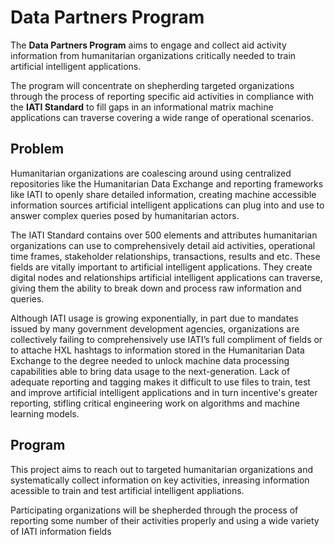 # Data Partners Program

The **Data Partners Program** aims to engage and collect aid activity information from humanitarian organizations critically needed to train artificial intelligent applications.

The program will concentrate on shepherding targeted organizations through the process of reporting specific aid activities in compliance with the **IATI Standard** to fill gaps in an informational matrix machine applications can traverse covering a wide range of operational scenarios.

## Problem

Humanitarian organizations are coalescing around using centralized repositories like the Humanitarian Data Exchange and reporting frameworks like IATI to openly share detailed information, creating machine accessible information sources artificial intelligent applications can plug into and use to answer complex queries posed by humanitarian actors.

The IATI Standard contains over 500 elements and attributes humanitarian organizations can use to comprehensively detail aid activities, operational time frames, stakeholder relationships, transactions, results and etc. These fields are vitally important to artificial intelligent applications. They create digital nodes and relationships artificial intelligent applications can traverse, giving them the ability to break down and process raw information and queries.

Although IATI usage is growing exponentially, in part due to mandates issued by many government development agencies, organizations are collectively failing to comprehensively use IATI’s full compliment of fields or to attache HXL hashtags to information stored in the Humanitarian Data Exchange to the degree needed to unlock machine data processing capabilities able to bring data usage to the next-generation. Lack of adequate reporting and tagging makes it difficult to use files to train, test and improve artificial intelligent applications and in turn incentive's greater reporting, stifling critical engineering work on algorithms and machine learning models.

## Program

This project aims to reach out to targeted humanitarian organizations and systematically collect information on key activities, inreasing information acessible to train and test artificial intelligent appliations.

Participating organizations will be shepherded through the process of reporting some number of their activities properly and using a wide variety of IATI information fields
